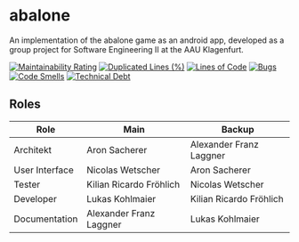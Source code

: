 # abalone
An implementation of the abalone game as an android app, developed as a group project for Software Engineering II at the AAU Klagenfurt.

[![Maintainability Rating](https://sonarcloud.io/api/project_badges/measure?project=abalone&metric=sqale_rating)](https://sonarcloud.io/dashboard?id=abalone)
[![Duplicated Lines (%)](https://sonarcloud.io/api/project_badges/measure?project=abalone&metric=duplicated_lines_density)](https://sonarcloud.io/dashboard?id=abalone)
[![Lines of Code](https://sonarcloud.io/api/project_badges/measure?project=abalone&metric=ncloc)](https://sonarcloud.io/dashboard?id=abalone)
[![Bugs](https://sonarcloud.io/api/project_badges/measure?project=abalone&metric=bugs)](https://sonarcloud.io/dashboard?id=abalone)
[![Code Smells](https://sonarcloud.io/api/project_badges/measure?project=abalone&metric=code_smells)](https://sonarcloud.io/dashboard?id=abalone)
[![Technical Debt](https://sonarcloud.io/api/project_badges/measure?project=abalone&metric=sqale_index)](https://sonarcloud.io/dashboard?id=abalone)

## Roles
| Role           | Main                    | Backup                  |
|----------------|-------------------------|-------------------------|
| Architekt      | Aron Sacherer           | Alexander Franz Laggner |
| User Interface | Nicolas Wetscher        | Aron Sacherer           |
| Tester         | Kilian Ricardo Fröhlich | Nicolas Wetscher        |
| Developer      | Lukas Kohlmaier         | Kilian Ricardo Fröhlich |
| Documentation  | Alexander Franz Laggner | Lukas Kohlmaier         |
